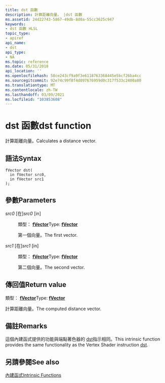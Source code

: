 ```yaml
---
title: dst 函數
description: 計算距離向量。 |dst 函數
ms.assetid: 24d22743-5867-49db-8d0a-55cc3625c947
keywords:
- dst 函數 HLSL
topic_type:
- apiref
api_name:
- dst
api_type:
- NA
ms.topic: reference
ms.date: 05/31/2018
api_location: ''
ms.openlocfilehash: 58ce243cf9a9f3e6118763368445e5bcf26ba4cc
ms.sourcegitcommit: 92e74c99f8f4d097676959d0c317f533c2400a80
ms.translationtype: MT
ms.contentlocale: zh-TW
ms.lasthandoff: 03/09/2021
ms.locfileid: "103853608"
---
```

# <a name="dst-function"></a><span data-ttu-id="19e24-105">dst 函數</span><span class="sxs-lookup"><span data-stu-id="19e24-105">dst function</span></span>

<span data-ttu-id="19e24-106">計算距離向量。</span><span class="sxs-lookup"><span data-stu-id="19e24-106">Calculates a distance vector.</span></span>

## <a name="syntax"></a><span data-ttu-id="19e24-107">語法</span><span class="sxs-lookup"><span data-stu-id="19e24-107">Syntax</span></span>

``` syntax
fVector dst(
  in fVector src0,
  in fVector src1
);
```

## <a name="parameters"></a><span data-ttu-id="19e24-108">參數</span><span class="sxs-lookup"><span data-stu-id="19e24-108">Parameters</span></span>

<dl> <dt>

<span data-ttu-id="19e24-109">*src0* \[在\]</span><span class="sxs-lookup"><span data-stu-id="19e24-109">*src0* \[in\]</span></span>
</dt> <dd>

<span data-ttu-id="19e24-110">類型： **[fVector](dx-graphics-hlsl-vector.md)**</span><span class="sxs-lookup"><span data-stu-id="19e24-110">Type: **[fVector](dx-graphics-hlsl-vector.md)**</span></span>

<span data-ttu-id="19e24-111">第一個向量。</span><span class="sxs-lookup"><span data-stu-id="19e24-111">The first vector.</span></span>

</dd> <dt>

<span data-ttu-id="19e24-112">*src1* \[在\]</span><span class="sxs-lookup"><span data-stu-id="19e24-112">*src1* \[in\]</span></span>
</dt> <dd>

<span data-ttu-id="19e24-113">類型： **[fVector](dx-graphics-hlsl-vector.md)**</span><span class="sxs-lookup"><span data-stu-id="19e24-113">Type: **[fVector](dx-graphics-hlsl-vector.md)**</span></span>

<span data-ttu-id="19e24-114">第二個向量。</span><span class="sxs-lookup"><span data-stu-id="19e24-114">The second vector.</span></span>

</dd> </dl>

## <a name="return-value"></a><span data-ttu-id="19e24-115">傳回值</span><span class="sxs-lookup"><span data-stu-id="19e24-115">Return value</span></span>

<span data-ttu-id="19e24-116">類型： **[fVector](dx-graphics-hlsl-vector.md)**</span><span class="sxs-lookup"><span data-stu-id="19e24-116">Type: **[fVector](dx-graphics-hlsl-vector.md)**</span></span>

<span data-ttu-id="19e24-117">計算距離向量。</span><span class="sxs-lookup"><span data-stu-id="19e24-117">The computed distance vector.</span></span>

## <a name="remarks"></a><span data-ttu-id="19e24-118">備註</span><span class="sxs-lookup"><span data-stu-id="19e24-118">Remarks</span></span>

<span data-ttu-id="19e24-119">這個內建函式提供的功能與端點著色器的 [dst](dst---vs.md)指示相同。</span><span class="sxs-lookup"><span data-stu-id="19e24-119">This intrinsic function provides the same functionality as the Vertex Shader instruction [dst](dst---vs.md).</span></span>

## <a name="see-also"></a><span data-ttu-id="19e24-120">另請參閱</span><span class="sxs-lookup"><span data-stu-id="19e24-120">See also</span></span>

<dl> <dt>

[<span data-ttu-id="19e24-121">內建函式</span><span class="sxs-lookup"><span data-stu-id="19e24-121">Intrinsic Functions</span></span>](dx-graphics-hlsl-intrinsic-functions.md)
</dt> </dl>

 

 




